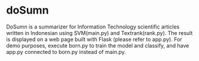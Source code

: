 # doSumn
DoSumn is a summarizer for Information Technology scientific articles written in Indonesian using SVM(main.py) and Textrank(rank.py). The result is displayed on a web page built with Flask (please refer to app.py).
For demo purposes, execute born.py to train the model and classify, and have app.py connected to born.py instead of main.py.

